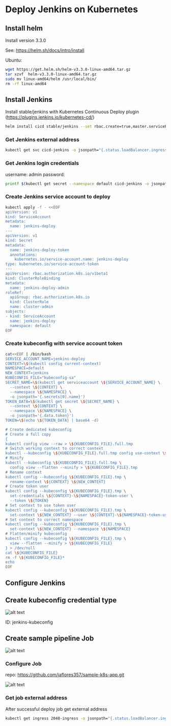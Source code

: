 # Deploy Jenkins on Kubernetes

## Install helm

Install version 3.3.0

See: https://helm.sh/docs/intro/install

Ubuntu:

```bash
wget https://get.helm.sh/helm-v3.3.0-linux-amd64.tar.gz
tar xzvf  helm-v3.3.0-linux-amd64.tar.gz
sudo mv linux-amd64/helm /usr/local/bin/
rm -rf linux-amd64
```

## Install Jenkins

Install stable/jenkins with Kubernetes Continuous Deploy plugin (https://plugins.jenkins.io/kubernetes-cd/) 

```bash
helm install cicd stable/jenkins --set rbac.create=true,master.servicePort=80,master.serviceType=LoadBalancer,master.additionalPlugins={kubernetes-cd:2.3.0}
```

### Get Jenkins external address

```bash
kubectl get svc cicd-jenkins -o jsonpath="{.status.loadBalancer.ingress[0].hostname}"
```

### Get Jenkins login credentials

username: admin
password:
```bash
printf $(kubectl get secret --namespace default cicd-jenkins -o jsonpath="{.data.jenkins-admin-password}" | base64 --decode);echo
```
### Create Jenkins service account to deploy 

```bash
kubectl apply -f - <<EOF
apiVersion: v1
kind: ServiceAccount
metadata:
  name: jenkins-deploy
---
apiVersion: v1
kind: Secret
metadata:
  name: jenkins-deploy-token
  annotations:
    kubernetes.io/service-account.name: jenkins-deploy
type: kubernetes.io/service-account-token
---
apiVersion: rbac.authorization.k8s.io/v1beta1
kind: ClusterRoleBinding
metadata:
  name: jenkins-deploy-admin
roleRef:
  apiGroup: rbac.authorization.k8s.io
  kind: ClusterRole
  name: cluster-admin
subjects:
- kind: ServiceAccount
  name: jenkins-deploy
  namespace: default
EOF
```

### Create kubeconfig with service account token

```bash
cat<<EOF | /bin/bash 
SERVICE_ACCOUNT_NAME=jenkins-deploy
CONTEXT=\$(kubectl config current-context)
NAMESPACE=default
NEW_CONTEXT=jenkins
KUBECONFIG_FILE="kubeconfig-sa"
SECRET_NAME=\$(kubectl get serviceaccount \${SERVICE_ACCOUNT_NAME} \
  --context \${CONTEXT} \
  --namespace \${NAMESPACE} \
  -o jsonpath='{.secrets[0].name}')
TOKEN_DATA=\$(kubectl get secret \${SECRET_NAME} \
  --context \${CONTEXT} \
  --namespace \${NAMESPACE} \
  -o jsonpath='{.data.token}')
TOKEN=\$(echo \${TOKEN_DATA} | base64 -d)

# Create dedicated kubeconfig
# Create a full copy
{
kubectl config view --raw > \${KUBECONFIG_FILE}.full.tmp
# Switch working context to correct context
kubectl --kubeconfig \${KUBECONFIG_FILE}.full.tmp config use-context \${CONTEXT}
# Minify
kubectl --kubeconfig \${KUBECONFIG_FILE}.full.tmp \
  config view --flatten --minify > \${KUBECONFIG_FILE}.tmp
# Rename context
kubectl config --kubeconfig \${KUBECONFIG_FILE}.tmp \
  rename-context \${CONTEXT} \${NEW_CONTEXT}
# Create token user
kubectl config --kubeconfig \${KUBECONFIG_FILE}.tmp \
  set-credentials \${CONTEXT}-\${NAMESPACE}-token-user \
  --token \${TOKEN}
# Set context to use token user
kubectl config --kubeconfig \${KUBECONFIG_FILE}.tmp \
  set-context \${NEW_CONTEXT} --user \${CONTEXT}-\${NAMESPACE}-token-user
# Set context to correct namespace
kubectl config --kubeconfig \${KUBECONFIG_FILE}.tmp \
  set-context \${NEW_CONTEXT} --namespace \${NAMESPACE}
# Flatten/minify kubeconfig
kubectl config --kubeconfig \${KUBECONFIG_FILE}.tmp \
  view --flatten --minify > \${KUBECONFIG_FILE}
} > /dev/null
cat \${KUBECONFIG_FILE}
rm -f \${KUBECONFIG_FILE}*
echo
EOF
```

## Configure Jenkins

## Create kubeconfig credential type

![alt text](https://github.com/jaflores357/aws-tf-eks-modules/raw/master/src/jenkins/jenkins-kubeconfig-credentials.png "Jenkins kubeconfig Credentials")

ID: jenkins-kubeconfig

## Create sample pipeline Job

![alt text](https://github.com/jaflores357/aws-tf-eks-modules/raw/master/src/jenkins/job-pipeline.png "Job Pipeline")

### Configure Job

repo: https://github.com/jaflores357/sample-k8s-app.git

![alt text](https://github.com/jaflores357/aws-tf-eks-modules/raw/master/src/jenkins/configure-job.png "Configure Job")

### Get job external address

After successful deploy job get external address

```bash
kubectl get ingress 2048-ingress -o jsonpath="{.status.loadBalancer.ingress[0].hostname}"
```

